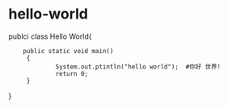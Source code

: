 # hello-world

publci class Hello World{

        public static void main()
         {
                 System.out.ptintln("hello world");  #你好 世界!
                 return 0;
         }
 }
